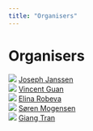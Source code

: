 ```yaml
---
title: "Organisers"
---
```


# Organisers

<div class="list-of-people">
    <div class="person">
        <img src="/joe.jpg">
        <a href="https://hydroml.github.io/">Joseph Janssen</a>
    </div>
    <div class="person">
        <img src="/Vince.png">
        <a href="https://sites.google.com/view/vincentguan/about?authuser=0">Vincent Guan</a>
    </div>
    <div class="person">
        <img src="/elina.png">
        <a href="https://personal.math.ubc.ca/~erobeva/index.html">Elina Robeva</a>
    </div>
    <div class="person">
        <img src="/soeren.png">
        <a href="https://soerenwengel.github.io/">Søren Mogensen</a>
    </div>
    <div class="person">
        <img src="/Tran.png">
        <a href="https://uwaterloo.ca/scholar/g6tran/home">Giang Tran</a>
    </div>

</div>


